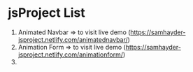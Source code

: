 # jsProject List
1. Animated Navbar => to visit live demo (https://samhayder-jsproject.netlify.com/animatednavbar/)
2. Animation Form => to visit live demo (https://samhayder-jsproject.netlify.com/animationform/)
3. 

